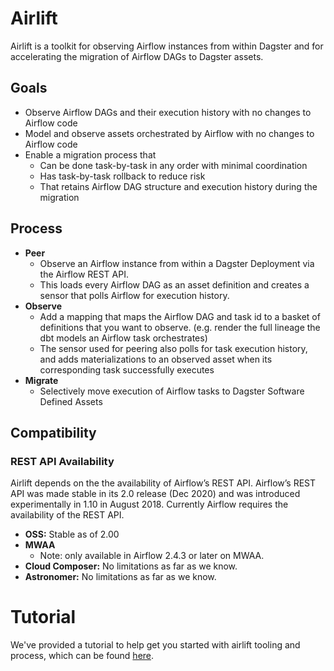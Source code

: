 # Airlift

Airlift is a toolkit for observing Airflow instances from within Dagster and for accelerating the migration of Airflow DAGs to Dagster assets.

## Goals

- Observe Airflow DAGs and their execution history with no changes to Airflow code
- Model and observe assets orchestrated by Airflow with no changes to Airflow code
- Enable a migration process that
  - Can be done task-by-task in any order with minimal coordination
  - Has task-by-task rollback to reduce risk
  - That retains Airflow DAG structure and execution history during the migration

## Process

- **Peer**
  - Observe an Airflow instance from within a Dagster Deployment via the Airflow REST API.
  - This loads every Airflow DAG as an asset definition and creates a sensor that polls Airflow for execution history.
- **Observe**
  - Add a mapping that maps the Airflow DAG and task id to a basket of definitions that you want to observe. (e.g. render the full lineage the dbt models an Airflow task orchestrates)
  - The sensor used for peering also polls for task execution history, and adds materializations to an observed asset when its corresponding task successfully executes
- **Migrate**
  - Selectively move execution of Airflow tasks to Dagster Software Defined Assets

## Compatibility

### REST API Availability

Airlift depends on the the availability of Airflow’s REST API. Airflow’s REST API was made stable in its 2.0 release (Dec 2020) and was introduced experimentally in 1.10 in August 2018. Currently Airflow requires the availability of the REST API.

- **OSS:** Stable as of 2.00
- **MWAA**
  - Note: only available in Airflow 2.4.3 or later on MWAA.
- **Cloud Composer:** No limitations as far as we know.
- **Astronomer:** No limitations as far as we know.

# Tutorial

We've provided a tutorial to help get you started with airlift tooling and process, which can be found [here](https://github.com/dagster-io/airlift-tutorial).
